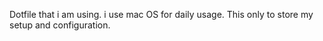 Dotfile that i am using. i use mac OS for daily usage. This only to store my setup and configuration.
